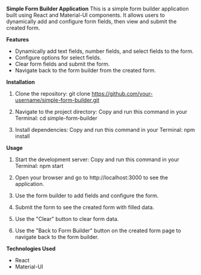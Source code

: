 **Simple Form Builder Application**
This is a simple form builder application built using React and Material-UI components. It allows users to dynamically add and configure form fields, then view and submit the created form.

**Features**
- Dynamically add text fields, number fields, and select fields to the form.
- Configure options for select fields.
- Clear form fields and submit the form.
- Navigate back to the form builder from the created form.

**Installation**
1. Clone the repository:
git clone https://github.com/your-username/simple-form-builder.git

2. Navigate to the project directory:
Copy and run this command in your Terminal:
cd simple-form-builder

3. Install dependencies:
Copy and run this command in your Terminal:
npm install

**Usage**
1. Start the development server:
Copy and run this command in your Terminal:
npm start


2. Open your browser and go to http://localhost:3000 to see the application.

3. Use the form builder to add fields and configure the form.

4. Submit the form to see the created form with filled data.

5. Use the "Clear" button to clear form data.

6. Use the "Back to Form Builder" button on the created form page to navigate back to the form builder.

**Technologies Used**
 - React
 - Material-UI